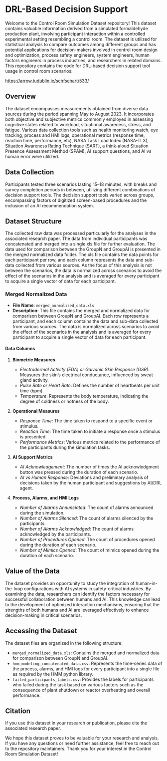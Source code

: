 # **DRL-Based Decision Support**

Welcome to the Control Room Simulation Dataset repository! This dataset contains valuable information derived from a simulated formaldehyde production plant, involving participant interaction within a controlled experimental setting resembling a control room. The dataset is utilized for statistical analysis to compare outcomes among different groups and has potential applications for decision-makers involved in control room design and optimization, process safety engineers, system engineers, human factors engineers in process industries, and researchers in related domains. This repository contains the code for DRL-based decision support tool usage in control room scenarios: 

https://arrow.tudublin.ie/schfsehart/533/

## Overview
The dataset encompasses measurements obtained from diverse data sources during the period spanning May to August 2023. It incorporates both objective and subjective metrics commonly employed in assessing cognitive states related to workload, situational awareness, stress, and fatigue. Various data collection tools such as health monitoring watch, eye tracking, process and HMI logs, operational metrics (response time, reaction time, performance, etc), NASA Task Load Index (NASA-TLX), Situation Awareness Rating Technique (SART), a think-aloud Situation Presence Assessment Method (SPAM), AI support questions, and AI vs human error were utilized.

## Data Collection
Participants tested three scenarios lasting 15–18 minutes, with breaks and survey completion periods in between, utilizing different combinations of decision support tools. The decision support tools varied across groups, encompassing factors of digitized screen-based procedures and the inclusion of an AI recommendation system.

## Dataset Structure
The collected raw data was processed particularly for the analyses in the associated research paper. The data from individual participants was concatenated and merged into a single xls file for further evaluation. The data used for comparison between the GroupN and GroupAI is presented in the merged normalized data folder. The xls file contains the data points for each participant per row, and each column represents the data and sub-data collected from various sources. As the focus of this analysis is not between the scenarios, the data is normalized across scenarios to avoid the effect of the scenarios in the analysis and is averaged for every participant to acquire a single vector of data for each participant.

### Merged Normalized Data
- **File Name**: `merged_normalized_data.xls`
- **Description**: This file contains the merged and normalized data for comparison between GroupN and GroupAI. Each row represents a participant, and each column contains the data and sub-data collected from various sources. The data is normalized across scenarios to avoid the effect of the scenarios in the analysis and is averaged for every participant to acquire a single vector of data for each participant.

#### Data Columns
1. **Biometric Measures**
   - *Electrodermal Activity (EDA) or Galvanic Skin Response (GSR)*: Measures the skin’s electrical conductance, influenced by sweat gland activity.
   - *Pulse Rate or Heart Rate*: Defines the number of heartbeats per unit time (bpm).
   - *Temperature*: Represents the body temperature, indicating the degree of coldness or hotness of the body.

2. **Operational Measures**
   - *Response Time*: The time taken to respond to a specific event or stimulus.
   - *Reaction Time*: The time taken to initiate a response once a stimulus is presented.
   - *Performance Metrics*: Various metrics related to the performance of the participants during the simulation tasks.

3. **AI Support Metrics**
   - *AI Acknowledgement*: The number of times the AI acknowledgment button was pressed during the duration of each scenario.
   - *AI vs Human Response*: Deviations and preliminary analysis of decisions taken by the human participant and suggestions by AI/DRL agent.

4. **Process, Alarms, and HMI Logs**
   - *Number of Alarms Annunciated*: The count of alarms announced during the simulation.
   - *Number of Alarms Silenced*: The count of alarms silenced by the participants.
   - *Number of Alarms Acknowledged*: The count of alarms acknowledged by the participants.
   - *Number of Procedures Opened*: The count of procedures opened during the duration of each scenario.
   - *Number of Mimics Opened*: The count of mimics opened during the duration of each scenario.


## Value of the Data
The dataset provides an opportunity to study the integration of human-in-the-loop configurations with AI systems in safety-critical industries. By examining the data, researchers can identify the factors necessary for successful collaboration between humans and AI. This knowledge can lead to the development of optimized interaction mechanisms, ensuring that the strengths of both humans and AI are leveraged effectively to enhance decision-making in critical scenarios.

## Accessing the Dataset
The dataset files are organized in the following structure:
- `merged_normalized_data.xls`: Contains the merged and normalized data for comparison between GroupN and GroupAI.
- `hmm_modeling_concatenated_data.csv`: Represents the time-series data of the process, alarms, and HMI logs for every participant into a single file as required by the HMM python library.
- `failed_participants_labels.csv`: Provides the labels for participants who failed during the task based on various factors such as the consequence of plant shutdown or reactor overheating and overall performance.

## Citation
If you use this dataset in your research or publication, please cite the associated research paper.

We hope this dataset proves to be valuable for your research and analysis. If you have any questions or need further assistance, feel free to reach out to the repository maintainers. Thank you for your interest in the Control Room Simulation Dataset!
